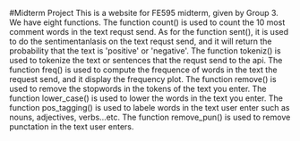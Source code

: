 #Midterm Project
This is a website for FE595 midterm, given by Group 3.
We have eight functions.
The function count() is used to count the 10 most comment words in the text requst send. 
As for the function sent(), it is used to do the sentimentanlasis on the text requst send, and it will return the probability that the text is 'positive' or 'negative'.
The function tokeniz() is used to tokenize the text or sentences that the requst send to the api.
The function freq() is used to compute the frequence of words in the text the request send, and it display the frequency plot.
The function remove() is used to remove the stopwords in the tokens of the text you enter.
The function lower_case() is used to lower the words in the text you enter.
The function pos_tagging() is used to labele words in the text user enter such as nouns, adjectives, verbs...etc.
The function remove_pun() is used to remove punctation in the text user enters.
